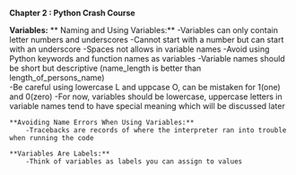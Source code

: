 **Chapter 2 : Python Crash Course**

**Variables:**
   ** Naming and Using Variables:**
        -Variables can only contain letter numbers and underscores
        -Cannot start with a number but can start with an underscore
        -Spaces not allows in variable names
        -Avoid using Python keywords and function names as variables
        -Variable names should be short but descriptive  (name_length is better than length_of_persons_name)  
        -Be careful using lowercase L and uppcase O, can be mistaken for 1(one) and 0(zero)
        -For now, variables should be lowercase, uppercase letters in variable names tend to have special meaning which will be discussed later

    **Avoiding Name Errors When Using Variables:**
        -Tracebacks are records of where the interpreter ran into trouble when running the code

    **Variables Are Labels:**
        -Think of variables as labels you can assign to values
















